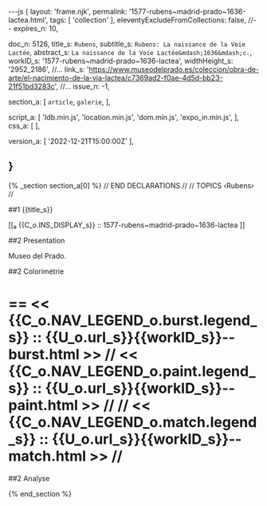 ---js
{
  layout:    'frame.njk',
  permalink: '1577-rubens~madrid-prado~1636-lactea.html',
  tags:      [ 'collection' ],
  eleventyExcludeFromCollections: false,
  //-- expires_n: 10,

  doc_n:      5126,
  title_s:    `Rubens`,
  subtitle_s: `Rubens: La naissance de la Voie Lactée`,
  abstract_s: `La naissance de la Voie Lactée&mdash;1636&mdash;c.`,
  workID_s:   '1577-rubens~madrid-prado~1636-lactea',
  widthHeight_s:  '2952_2186',
  //... link_s:  'https://www.museodelprado.es/coleccion/obra-de-arte/el-nacimiento-de-la-via-lactea/c7369ad2-f0ae-4d5d-bb23-21f51bd3283c',
  //... issue_n: -1,

  section_a:
  [
    `article`,
    `galerie`,
  ],

  script_a:
  [
    'Idb.min.js',
    'location.min.js',
    'dom.min.js',
    'expo_in.min.js',
  ],
  css_a:
  [
  ],

  version_a:
  [
    '2022-12-21T15:00:00Z'
  ],

}
---
{% _section section_a[0] %}
// END DECLARATIONS //
//  TOPICS
‹Rubens›
//



##1  {{title_s}}

[[₉  {{C_o.INS_DISPLAY_s}} ::
     1577-rubens~madrid-prado~1636-lactea ]]

##2  Presentation

Museo del Prado.




##2  Colorimétrie

==
<<  {{C_o.NAV_LEGEND_o.burst.legend_s}}  ::  {{U_o.url_s}}{{workID_s}}--burst.html  >>
// <<  {{C_o.NAV_LEGEND_o.paint.legend_s}}  ::  {{U_o.url_s}}{{workID_s}}--paint.html  >>  //
// <<  {{C_o.NAV_LEGEND_o.match.legend_s}}  ::  {{U_o.url_s}}{{workID_s}}--match.html  >>  //
==

##2  Analyse


{% end_section %}
